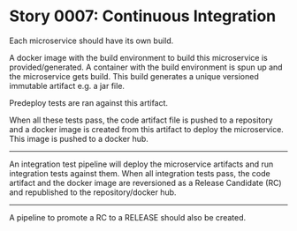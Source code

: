 # Story 0007: Continuous Integration

Each microservice should have its own build. 

A docker image with the build environment to build this microservice is provided/generated. A container with the build environment is spun up and the microservice gets build. This build generates a unique versioned immutable artifact e.g. a jar file. 

Predeploy tests are ran against this artifact. 

When all these tests pass, the code artifact file is pushed to a repository and a docker image is created from this artifact to deploy the microservice. This image is pushed to a docker hub.

----

An integration test pipeline will deploy the microservice artifacts and run integration tests against them. When all integration tests pass, the code artifact and the docker image are reversioned as a Release Candidate (RC) and republished to the repository/docker hub.

---

A pipeline to promote a RC to a RELEASE should also be created.